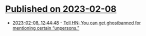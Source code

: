 # [Published on 2023-02-08](index.md)

* [2023-02-08, 12:44:48](https://news.ycombinator.com/item?id=34707273) - [Tell HN: You can get ghostbanned for mentioning certain “unpersons.”](https://news.ycombinator.com/item?id=34707273)
